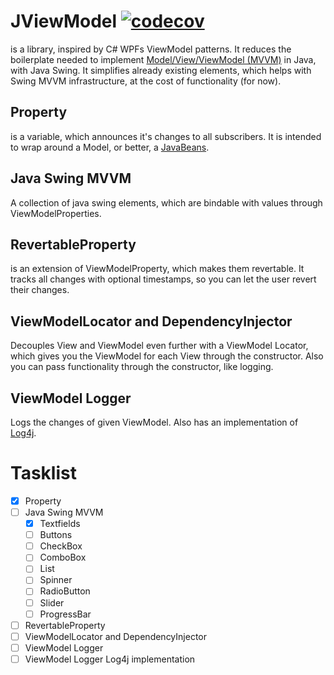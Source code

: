 # JViewModel [![codecov](https://codecov.io/gh/terrasearch/JViewModel/branch/master/graph/badge.svg?token=5Y5DPBIOES)](https://codecov.io/gh/terrasearch/JViewModel)
is a library, inspired by C# WPFs ViewModel patterns. It reduces the boilerplate needed to implement [Model/View/ViewModel (MVVM)](https://en.wikipedia.org/wiki/Model%E2%80%93view%E2%80%93viewmodel) in Java, with Java Swing. It simplifies already existing elements, which helps with Swing MVVM infrastructure, at the cost of functionality (for now).

##  Property
is a variable, which announces it's changes to all subscribers. It is intended to wrap around a Model, or better, a [JavaBeans](https://en.wikipedia.org/wiki/JavaBeans).

## Java Swing MVVM
A collection of java swing elements, which are bindable with values through ViewModelProperties.

## RevertableProperty
is an extension of ViewModelProperty, which makes them revertable. It tracks all changes with optional timestamps, so you can let the user revert their changes.

## ViewModelLocator and DependencyInjector
Decouples View and ViewModel even further with a ViewModel Locator, which gives you the ViewModel for each View through the constructor. Also you can pass functionality through the constructor, like logging. 

## ViewModel Logger
Logs the changes of given ViewModel. Also has an implementation of [Log4j](https://logging.apache.org/log4j/2.x/).

# Tasklist
- [x] Property
- [ ] Java Swing MVVM
  - [x] Textfields
  - [ ] Buttons
  - [ ] CheckBox
  - [ ] ComboBox
  - [ ] List
  - [ ] Spinner
  - [ ] RadioButton
  - [ ] Slider
  - [ ] ProgressBar
- [ ] RevertableProperty
- [ ] ViewModelLocator and DependencyInjector
- [ ] ViewModel Logger
- [ ] ViewModel Logger Log4j implementation
